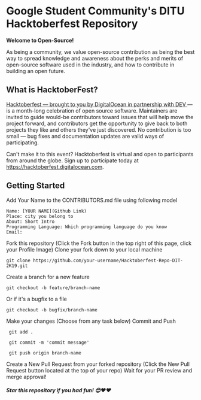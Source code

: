 # Google Student Community's DITU Hacktoberfest Repository

**Welcome to Open-Source!**

As being a community, we value open-source contribution as being the best way to spread knowledge and awareness about the perks and merits of open-source software used in the industry, and how to contribute in building an open future.

## What is HacktoberFest? 
[ Hacktoberfest — brought to you by DigitalOcean in partnership with DEV ](https://hacktoberfest.digitalocean.com) — is a month-long celebration of open source software. Maintainers are invited to guide would-be contributors toward issues that will help move the project forward, and contributors get the opportunity to give back to both projects they like and others they've just discovered. No contribution is too small — bug fixes and documentation updates are valid ways of participating.

Can't make it to this event? Hacktoberfest is virtual and open to participants from around the globe. Sign up to participate today at https://hacktoberfest.digitalocean.com.

## Getting Started
Add Your Name to the CONTRIBUTORS.md file using following model
```
Name: [YOUR NAME](Github Link)
Place: city you belong to
About: Short Intro
Programming Language: Which programming language do you know
Email:
```
Fork this repository (Click the Fork button in the top right of this page, click your Profile Image)
Clone your fork down to your local machine

``` git clone https://github.com/your-username/Hacktoberfest-Repo-DIT-2K19.git ```

Create a branch for a new feature

``` git checkout -b feature/branch-name ```

Or if it's a bugfix to a file

``` git checkout -b bugfix/branch-name ```

Make your changes (Choose from any task below)
Commit and Push
```
 git add .

 git commit -m 'commit message'

 git push origin branch-name
```
Create a New Pull Request from your forked repository (Click the New Pull Request button located at the top of your repo)
Wait for your PR review and merge approval!

##### Star this repository if you had fun! 😊❤❤
